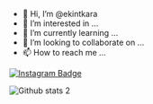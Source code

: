 - 👋 Hi, I’m @ekintkara
- 👀 I’m interested in ...
- 🌱 I’m currently learning ...
- 💞️ I’m looking to collaborate on ...
- 📫 How to reach me ...


[![Instagram Badge](https://img.shields.io/badge/-Instagram-C13584?style=flat-quare&labelColor=C13584&logo=instagram&logoColor=white&link=link)]([link](https://www.instagram.com/ekintkara/)) 


![Github stats 2](https://github-readme-stats.vercel.app/api?username=ekintkara&show_icons=true&theme=radical)
